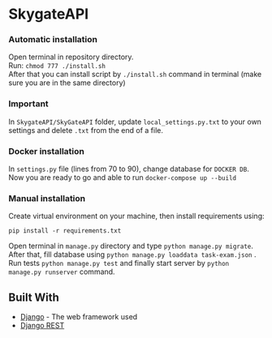 # SkygateAPI

### Automatic installation

Open terminal in repository directory.  
Run: ```chmod 777 ./install.sh```  
After that you can install script by ```./install.sh``` command in terminal (make sure you are in the same directory)

### Important
In ```SkygateAPI/SkyGateAPI``` folder, update ```local_settings.py.txt```  to your own settings and delete ```.txt``` from the end
of a file.

### Docker installation

In ```settings.py``` file (lines from 70 to 90), change database for ```DOCKER DB```.  
Now you are ready to go and able to run ```docker-compose up --build```

### Manual installation
Create virtual environment on your machine, then install requirements using:
```
pip install -r requirements.txt
```
Open terminal in ```manage.py``` directory and type ```python manage.py migrate```.
After that, fill database using ```python manage.py loaddata task-exam.json``` .
Run tests ```python manage.py test``` and finally start server by ```python manage.py runserver``` command.

## Built With

* [Django](https://www.djangoproject.com/) - The web framework used
* [Django REST](https://www.django-rest-framework.org/)
